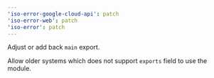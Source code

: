 ```yaml
---
'iso-error-google-cloud-api': patch
'iso-error-web': patch
'iso-error': patch
---
```


Adjust or add back `main` export.

Allow older systems which does not support `exports` field to use the module.

